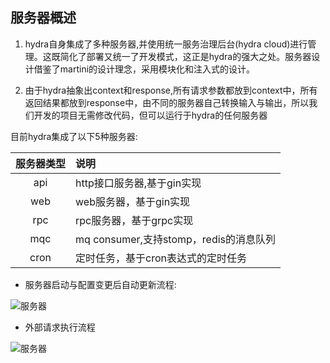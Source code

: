 ## 服务器概述
1. hydra自身集成了多种服务器,并使用统一服务治理后台(hydra cloud)进行管理。这既简化了部署又统一了开发模式，这正是hydra的强大之处。服务器设计借鉴了martini的设计理念，采用模块化和注入式的设计。

2. 由于hydra抽象出context和response,所有请求参数都放到context中，所有返回结果都放到response中，由不同的服务器自己转换输入与输出，所以我们开发的项目无需修改代码，但可以运行于hydra的任何服务器

目前hydra集成了以下5种服务器:

|服务器类型|说明|
|:------:|:------|
|api|http接口服务器,基于gin实现|
|web|web服务器，基于gin实现|
|rpc|rpc服务器，基于grpc实现|
|mqc|mq consumer,支持stomp，redis的消息队列|
|cron|定时任务，基于cron表达式的定时任务|

+ 服务器启动与配置变更后自动更新流程:

![服务器](https://github.com/micro-plat/hydra/blob/master/quickstart/server.png?raw=true)


+ 外部请求执行流程

![服务器](https://github.com/micro-plat/hydra/blob/master/quickstart/execute.png?raw=true)

